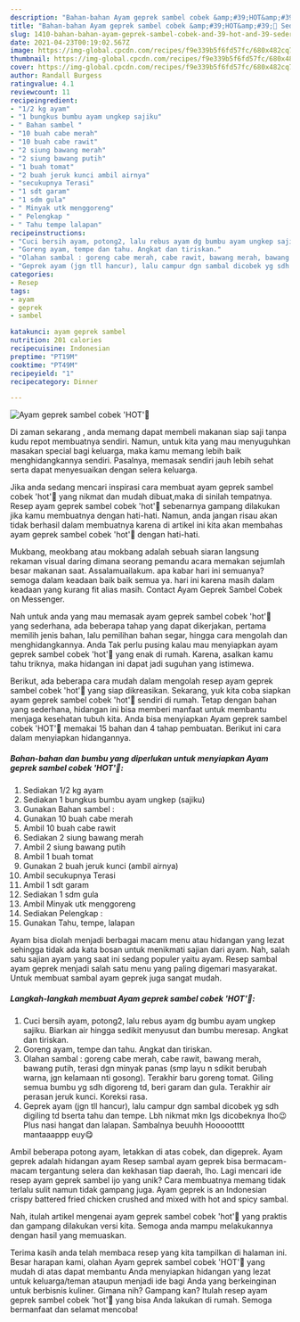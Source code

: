 ```yaml
---
description: "Bahan-bahan Ayam geprek sambel cobek &amp;#39;HOT&amp;#39;👅 Sederhana dan Mudah Dibuat"
title: "Bahan-bahan Ayam geprek sambel cobek &amp;#39;HOT&amp;#39;👅 Sederhana dan Mudah Dibuat"
slug: 1410-bahan-bahan-ayam-geprek-sambel-cobek-and-39-hot-and-39-sederhana-dan-mudah-dibuat
date: 2021-04-23T00:19:02.567Z
image: https://img-global.cpcdn.com/recipes/f9e339b5f6fd57fc/680x482cq70/ayam-geprek-sambel-cobek-hot👅-foto-resep-utama.jpg
thumbnail: https://img-global.cpcdn.com/recipes/f9e339b5f6fd57fc/680x482cq70/ayam-geprek-sambel-cobek-hot👅-foto-resep-utama.jpg
cover: https://img-global.cpcdn.com/recipes/f9e339b5f6fd57fc/680x482cq70/ayam-geprek-sambel-cobek-hot👅-foto-resep-utama.jpg
author: Randall Burgess
ratingvalue: 4.1
reviewcount: 11
recipeingredient:
- "1/2 kg ayam"
- "1 bungkus bumbu ayam ungkep sajiku"
- " Bahan sambel "
- "10 buah cabe merah"
- "10 buah cabe rawit"
- "2 siung bawang merah"
- "2 siung bawang putih"
- "1 buah tomat"
- "2 buah jeruk kunci ambil airnya"
- "secukupnya Terasi"
- "1 sdt garam"
- "1 sdm gula"
- " Minyak utk menggoreng"
- " Pelengkap "
- " Tahu tempe lalapan"
recipeinstructions:
- "Cuci bersih ayam, potong2, lalu rebus ayam dg bumbu ayam ungkep sajiku. Biarkan air hingga sedikit menyusut dan bumbu meresap. Angkat dan tiriskan."
- "Goreng ayam, tempe dan tahu. Angkat dan tiriskan."
- "Olahan sambal : goreng cabe merah, cabe rawit, bawang merah, bawang putih, terasi dgn minyak panas (smp layu n sdikit berubah warna, jgn kelamaan nti gosong). Terakhir baru goreng tomat. Giling semua bumbu yg sdh digoreng td, beri garam dan gula. Terakhir air perasan jeruk kunci. Koreksi rasa."
- "Geprek ayam (jgn tll hancur), lalu campur dgn sambal dicobek yg sdh digiling td bserta tahu dan tempe. Lbh nikmat mkn lgs dicobeknya lho😉 Plus nasi hangat dan lalapan. Sambalnya beuuhh Hoooootttt mantaaappp euy😋"
categories:
- Resep
tags:
- ayam
- geprek
- sambel

katakunci: ayam geprek sambel 
nutrition: 201 calories
recipecuisine: Indonesian
preptime: "PT19M"
cooktime: "PT49M"
recipeyield: "1"
recipecategory: Dinner

---
```



![Ayam geprek sambel cobek &#39;HOT&#39;👅](https://img-global.cpcdn.com/recipes/f9e339b5f6fd57fc/680x482cq70/ayam-geprek-sambel-cobek-hot👅-foto-resep-utama.jpg)

Di zaman  sekarang , anda memang dapat membeli makanan siap saji tanpa kudu repot membuatnya sendiri. Namun, untuk kita yang mau menyuguhkan masakan special bagi keluarga, maka kamu memang lebih baik menghidangkannya sendiri. Pasalnya, memasak sendiri jauh lebih sehat serta dapat menyesuaikan dengan selera keluarga.

Jika anda sedang mencari inspirasi cara membuat ayam geprek sambel cobek &#39;hot&#39;👅 yang nikmat dan mudah dibuat,maka di sinilah tempatnya. Resep ayam geprek sambel cobek &#39;hot&#39;👅  sebenarnya gampang dilakukan jika kamu membuatnya dengan hati-hati. Namun, anda jangan risau akan tidak berhasil dalam membuatnya 
karena di artikel ini kita akan membahas ayam geprek sambel cobek &#39;hot&#39;👅 dengan hati-hati.  

Mukbang, meokbang atau mokbang adalah sebuah siaran langsung rekaman visual daring dimana seorang pemandu acara memakan sejumlah besar makanan saat. Assalamuailakum. apa kabar hari ini semuanya?semoga dalam keadaan baik baik semua ya. hari ini karena masih dalam keadaan yang kurang fit alias masih. Contact Ayam Geprek Sambel Cobek on Messenger.

Nah untuk anda yang mau memasak ayam geprek sambel cobek &#39;hot&#39;👅 yang sederhana, ada beberapa tahap yang dapat dikerjakan, pertama memilih jenis bahan, lalu pemilihan bahan segar, hingga cara mengolah dan menghidangkannya. Anda Tak perlu pusing kalau mau menyiapkan ayam geprek sambel cobek &#39;hot&#39;👅 yang enak di rumah. Karena, asalkan kamu  tahu triknya, maka hidangan ini dapat jadi suguhan yang istimewa.

Berikut, ada beberapa cara mudah dalam mengolah resep ayam geprek sambel cobek &#39;hot&#39;👅 yang siap dikreasikan. Sekarang, yuk kita coba siapkan ayam geprek sambel cobek &#39;hot&#39;👅 sendiri di rumah. Tetap dengan bahan yang sederhana, hidangan ini bisa memberi manfaat untuk membantu menjaga kesehatan tubuh kita. Anda bisa menyiapkan Ayam geprek sambel cobek &#39;HOT&#39;👅 memakai 15 bahan dan 4 tahap pembuatan. Berikut ini cara dalam menyiapkan hidangannya.

<!--inarticleads1-->

##### Bahan-bahan dan bumbu yang diperlukan untuk menyiapkan Ayam geprek sambel cobek &#39;HOT&#39;👅:

1. Sediakan 1/2 kg ayam
1. Sediakan 1 bungkus bumbu ayam ungkep (sajiku)
1. Gunakan  Bahan sambel :
1. Gunakan 10 buah cabe merah
1. Ambil 10 buah cabe rawit
1. Sediakan 2 siung bawang merah
1. Ambil 2 siung bawang putih
1. Ambil 1 buah tomat
1. Gunakan 2 buah jeruk kunci (ambil airnya)
1. Ambil secukupnya Terasi
1. Ambil 1 sdt garam
1. Sediakan 1 sdm gula
1. Ambil  Minyak utk menggoreng
1. Sediakan  Pelengkap :
1. Gunakan  Tahu, tempe, lalapan


Ayam bisa diolah menjadi berbagai macam menu atau hidangan yang lezat sehingga tidak ada kata bosan untuk menikmati sajian dari ayam. Nah, salah satu sajian ayam yang saat ini sedang populer yaitu ayam. Resep sambal ayam geprek menjadi salah satu menu yang paling digemari masyarakat. Untuk membuat sambal ayam geprek juga sangat mudah. 

<!--inarticleads2-->

##### Langkah-langkah membuat Ayam geprek sambel cobek &#39;HOT&#39;👅:

1. Cuci bersih ayam, potong2, lalu rebus ayam dg bumbu ayam ungkep sajiku. Biarkan air hingga sedikit menyusut dan bumbu meresap. Angkat dan tiriskan.
1. Goreng ayam, tempe dan tahu. Angkat dan tiriskan.
1. Olahan sambal : goreng cabe merah, cabe rawit, bawang merah, bawang putih, terasi dgn minyak panas (smp layu n sdikit berubah warna, jgn kelamaan nti gosong). Terakhir baru goreng tomat. Giling semua bumbu yg sdh digoreng td, beri garam dan gula. Terakhir air perasan jeruk kunci. Koreksi rasa.
1. Geprek ayam (jgn tll hancur), lalu campur dgn sambal dicobek yg sdh digiling td bserta tahu dan tempe. Lbh nikmat mkn lgs dicobeknya lho😉 Plus nasi hangat dan lalapan. Sambalnya beuuhh Hoooootttt mantaaappp euy😋


Ambil beberapa potong ayam, letakkan di atas cobek, dan digeprek. Ayam geprek adalah hidangan ayam Resep sambal ayam geprek bisa bermacam-macam tergantung selera dan kekhasan tiap daerah, lho. Lagi mencari ide resep ayam geprek sambel ijo yang unik? Cara membuatnya memang tidak terlalu sulit namun tidak gampang juga. Ayam geprek is an Indonesian crispy battered fried chicken crushed and mixed with hot and spicy sambal. 

Nah, itulah artikel mengenai  ayam geprek sambel cobek &#39;hot&#39;👅  yang praktis dan gampang dilakukan versi kita. Semoga anda mampu melakukannya dengan hasil yang memuaskan. 

Terima kasih anda telah membaca resep yang kita tampilkan di halaman ini. Besar harapan kami, olahan  Ayam geprek sambel cobek &#39;HOT&#39;👅 yang mudah di atas dapat membantu Anda menyiapkan hidangan yang lezat untuk keluarga/teman ataupun menjadi ide bagi Anda yang berkeinginan untuk berbisnis kuliner. Gimana nih? Gampang kan? Itulah resep ayam geprek sambel cobek &#39;hot&#39;👅 yang bisa Anda lakukan di rumah. Semoga bermanfaat dan selamat mencoba!

